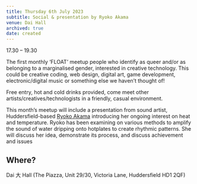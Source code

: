 ```yaml
---
title: Thursday 6th July 2023
subtitle: Social & presentation by Ryoko Akama
venue: Dai Hall
archived: true
date: created
---
```


17.30 – 19.30

The first monthly ‘FLOAT’ meetup people who identify as queer and/or as belonging to a marginalised gender, interested in creative technology. This could be creative coding, web design, digital art, game development, electronic/digital music or something else we haven’t thought of!

Free entry, hot and cold drinks provided, come meet other artists/creatives/technologists in a friendly, casual environment.

This month’s meetup will include a presentation from sound artist, Huddersfield-based [Ryoko Akama](https://ryokoakama.com/) introducing her ongoing interest on heat and temperature. Ryoko has been examining on various methods to amplify the sound of water dripping onto hotplates to create rhythmic patterns. She will discuss her idea, demonstrate its process, and discuss achievement and issues

## Where?

Dai 大 Hall (The Piazza, Unit 29/30, Victoria Lane, Huddersfield HD1 2QF)
